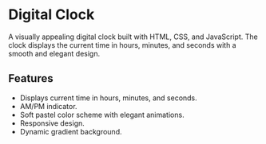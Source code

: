 # Digital Clock

A visually appealing digital clock built with HTML, CSS, and JavaScript. The clock displays the current time in hours, minutes, and seconds with a smooth and elegant design.

## Features

- Displays current time in hours, minutes, and seconds.
- AM/PM indicator.
- Soft pastel color scheme with elegant animations.
- Responsive design.
- Dynamic gradient background.
